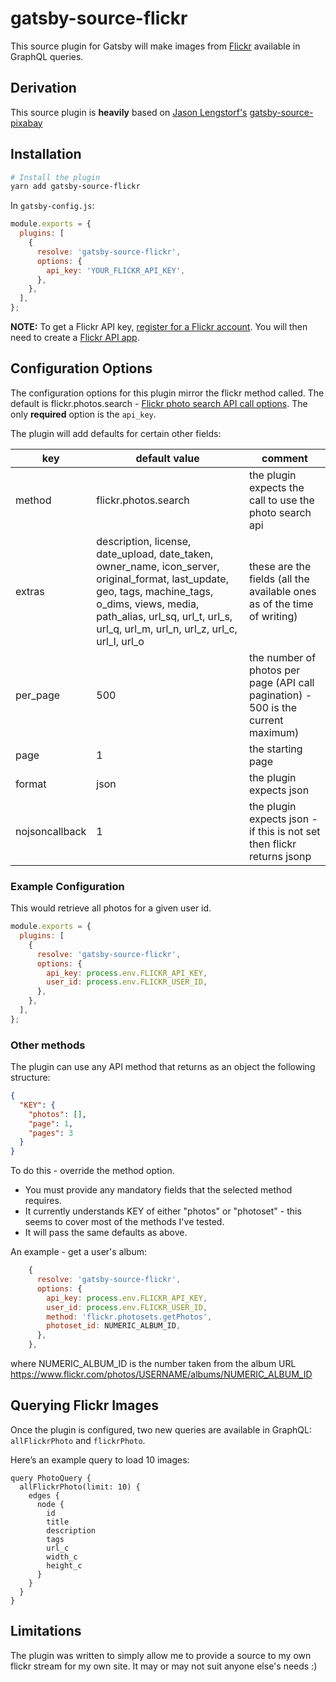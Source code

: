 # gatsby-source-flickr

This source plugin for Gatsby will make images from [Flickr](https://flickr.com/) available in GraphQL queries.

## Derivation

This source plugin is **heavily** based on [Jason Lengstorf's](https://github.com/jlengstorf) [gatsby-source-pixabay](https://github.com/jlengstorf/gatsby-source-pixabay)

## Installation

```sh
# Install the plugin
yarn add gatsby-source-flickr
```

In `gatsby-config.js`:

```js
module.exports = {
  plugins: [
    {
      resolve: 'gatsby-source-flickr',
      options: {
        api_key: 'YOUR_FLICKR_API_KEY',
      },
    },
  ],
};
```

**NOTE:** To get a Flickr API key, [register for a Flickr account](https://www.flickr.com/signup). You will then need to create a [Flickr API app](https://www.flickr.com/services/apps/create/).

## Configuration Options

The configuration options for this plugin mirror the flickr method called. The default is flickr.photos.search - [Flickr photo search API call options](https://www.flickr.com/services/api/flickr.photos.search.html). The only **required** option is the `api_key`.

The plugin will add defaults for certain other fields:

| key            | default value                                                                                                                                                                                                                          | comment                                                                           |
| -------------- | -------------------------------------------------------------------------------------------------------------------------------------------------------------------------------------------------------------------------------------- | --------------------------------------------------------------------------------- |
| method         | flickr.photos.search                                                                                                                                                                                                                   | the plugin expects the call to use the photo search api                           |
| extras         | description, license, date_upload, date_taken, owner_name, icon_server, original_format, last_update, geo, tags, machine_tags, o_dims, views, media, path_alias, url_sq, url_t, url_s, url_q, url_m, url_n, url_z, url_c, url_l, url_o | these are the fields (all the available ones as of the time of writing)           |
| per_page       | 500                                                                                                                                                                                                                                    | the number of photos per page (API call pagination) - 500 is the current maximum) |
| page           | 1                                                                                                                                                                                                                                      | the starting page                                                                 |
| format         | json                                                                                                                                                                                                                                   | the plugin expects json                                                           |
| nojsoncallback | 1                                                                                                                                                                                                                                      | the plugin expects json - if this is not set then flickr returns jsonp            |

### Example Configuration

This would retrieve all photos for a given user id.

```js
module.exports = {
  plugins: [
    {
      resolve: 'gatsby-source-flickr',
      options: {
        api_key: process.env.FLICKR_API_KEY,
        user_id: process.env.FLICKR_USER_ID,
      },
    },
  ],
};
```

### Other methods

The plugin can use any API method that returns as an object the following structure:

```json
{
  "KEY": {
    "photos": [],
    "page": 1,
    "pages": 3
  }
}
```

To do this - override the method option.

- You must provide any mandatory fields that the selected method requires.
- It currently understands KEY of either "photos" or "photoset" - this seems to cover most of the methods I've tested.
- It will pass the same defaults as above.

An example - get a user's album:

```js
    {
      resolve: 'gatsby-source-flickr',
      options: {
        api_key: process.env.FLICKR_API_KEY,
        user_id: process.env.FLICKR_USER_ID,
        method: 'flickr.photosets.getPhotos',
        photoset_id: NUMERIC_ALBUM_ID,
      },
    },
```

where NUMERIC_ALBUM_ID is the number taken from the album URL https://www.flickr.com/photos/USERNAME/albums/NUMERIC_ALBUM_ID

## Querying Flickr Images

Once the plugin is configured, two new queries are available in GraphQL: `allFlickrPhoto` and `flickrPhoto`.

Here’s an example query to load 10 images:

```gql
query PhotoQuery {
  allFlickrPhoto(limit: 10) {
    edges {
      node {
        id
        title
        description
        tags
        url_c
        width_c
        height_c
      }
    }
  }
}
```

## Limitations

The plugin was written to simply allow me to provide a source to my own flickr stream for my own site. It may or may not suit anyone else's needs :)
